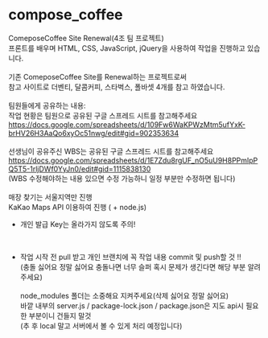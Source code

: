# compose_coffee
ComeposeCoffee Site Renewal(4조 팀 프로젝트)<br>
프론트를 배우며 HTML, CSS, JavaScript, jQuery을 사용하여 작업을 진행하고 있습니다.
<br><br>
기존 ComeposeCoffee Site를 Renewal하는 프로젝트로써<br>
참고 사이트로 더벤티, 달콤커피, 스타벅스, 폴바셋 4개를 참고 하였습니다.
<br><br>
팀원들에게 공유하는 내용:<br>
작업 현황은 팀원으로 공유된 구글 스프레드 시트를 참고해주세요<br>
https://docs.google.com/spreadsheets/d/109Fw6WaKPWzMtm5ufYxK-brHV26H3AaQo6xyOc51nwg/edit#gid=902353634
<br><br>
선생님이 공유주신 WBS는 공유된 구글 스프레드 시트를 참고해주세요<br>
https://docs.google.com/spreadsheets/d/1E7Zdu8rgUF_nO5uU9H8PPmIpPQ5T5-1rljDWf0YyJn0/edit#gid=1115838130<br>
(WBS 수정해야하는 내용 있으면 수정 가능하니 일정 부분만 수정하면 됩니다)
<br><br>
매장 찾기는 서울지역만 진행<br>
KaKao Maps API 이용하여 진행 ( + node.js)<br>
* 개인 발급 Key는 올라가지 않도록 주의!<br>
<script src="https://code.jquery.com/jquery-3.7.1.slim.js" integrity="개인 발급 Key 입력 부분" crossorigin="anonymous"></script><br>
* 작업 시작 전 pull 받고 개인 브랜치에 꼭 작업 내용 commit 및 push할 것 !! <br>
(충돌 싫어요 정말 싫어요 충돌나면 너무 슬퍼 혹시 문제가 생긴다면 해당 부분 알려 주세요)
<br><br>
node_modules 폴더는 소중해요 지켜주세요(삭제 싫어요 정말 싫어요)<br>
바깥 내부의 server.js / package-lock.json / package.json은 지도 api시 필요한 부분이니 건들지 말것<br>
(추 후 local 말고 서버에서 볼 수 있게 처리 예정입니다)
